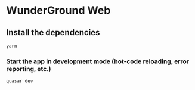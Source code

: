 # WunderGround Web

## Install the dependencies
```bash
yarn
```

### Start the app in development mode (hot-code reloading, error reporting, etc.)

```bash
quasar dev
```
